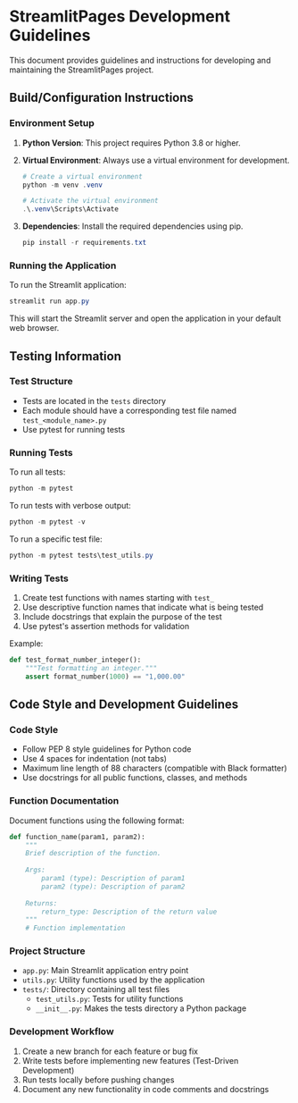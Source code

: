 # StreamlitPages Development Guidelines

This document provides guidelines and instructions for developing and maintaining the StreamlitPages project.

## Build/Configuration Instructions

### Environment Setup

1. **Python Version**: This project requires Python 3.8 or higher.

2. **Virtual Environment**: Always use a virtual environment for development.
   ```powershell
   # Create a virtual environment
   python -m venv .venv
   
   # Activate the virtual environment
   .\.venv\Scripts\Activate
   ```

3. **Dependencies**: Install the required dependencies using pip.
   ```powershell
   pip install -r requirements.txt
   ```

### Running the Application

To run the Streamlit application:

```powershell
streamlit run app.py
```

This will start the Streamlit server and open the application in your default web browser.

## Testing Information

### Test Structure

- Tests are located in the `tests` directory
- Each module should have a corresponding test file named `test_<module_name>.py`
- Use pytest for running tests

### Running Tests

To run all tests:

```powershell
python -m pytest
```

To run tests with verbose output:

```powershell
python -m pytest -v
```

To run a specific test file:

```powershell
python -m pytest tests\test_utils.py
```

### Writing Tests

1. Create test functions with names starting with `test_`
2. Use descriptive function names that indicate what is being tested
3. Include docstrings that explain the purpose of the test
4. Use pytest's assertion methods for validation

Example:

```python
def test_format_number_integer():
    """Test formatting an integer."""
    assert format_number(1000) == "1,000.00"
```

## Code Style and Development Guidelines

### Code Style

- Follow PEP 8 style guidelines for Python code
- Use 4 spaces for indentation (not tabs)
- Maximum line length of 88 characters (compatible with Black formatter)
- Use docstrings for all public functions, classes, and methods

### Function Documentation

Document functions using the following format:

```python
def function_name(param1, param2):
    """
    Brief description of the function.
    
    Args:
        param1 (type): Description of param1
        param2 (type): Description of param2
        
    Returns:
        return_type: Description of the return value
    """
    # Function implementation
```

### Project Structure

- `app.py`: Main Streamlit application entry point
- `utils.py`: Utility functions used by the application
- `tests/`: Directory containing all test files
  - `test_utils.py`: Tests for utility functions
  - `__init__.py`: Makes the tests directory a Python package

### Development Workflow

1. Create a new branch for each feature or bug fix
2. Write tests before implementing new features (Test-Driven Development)
3. Run tests locally before pushing changes
4. Document any new functionality in code comments and docstrings